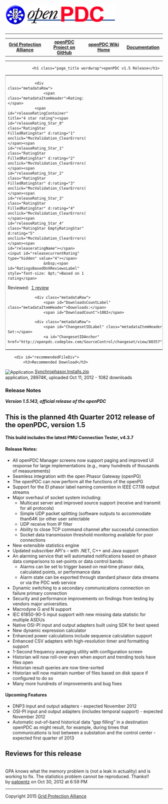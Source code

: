 <HTML>
<html lang="en" xmlns="http://www.w3.org/1999/xhtml">
<head>
<meta charset="utf-8" />
</head>
<body>
<!--HtmlToGmd.Body-->
<h1><a href="https://github.com/GridProtectionAlliance/openPDC/tree/master/Source/Documentation/wiki/openPDC_Home.md"><img src="https://github.com/GridProtectionAlliance/openPDC/blob/master/Source/Documentation/wiki/openPDC_Logo.png" alt="The Open Source Phasor Data Concentrator" /></a></h1>
<hr />
<div id="NavigationMenu">
<table style="width: 100%; border-collapse: collapse; border: 0px solid gray;">
<tr>
<td style="width: 25%; text-align:center;"><b><a href="http://www.gridprotectionalliance.org">Grid Protection Alliance</a></b></td>
<td style="width: 25%; text-align:center;"><b><a href="https://github.com/GridProtectionAlliance/openPDC">openPDC Project on GitHub</a></b></td>
<td style="width: 25%; text-align:center;"><b><a href="https://github.com/GridProtectionAlliance/openPDC/tree/master/Source/Documentation/wiki/openPDC_Home.md">openPDC Wiki Home</a></b></td>
<td style="width: 25%; text-align:center;"><b><a href="https://github.com/GridProtectionAlliance/openPDC/tree/master/Source/Documentation/wiki/openPDC_Documentation_Home.md">Documentation</a></b></td>
</tr>
</table>
</div>
<hr />
<!--/HtmlToGmd.Body-->
<div class="WikiContent">
<div id="ErrorPanel" class="Error" style="clear: both; font-size: 1.25em; display: none;"></div>
                
                <h1 class="page_title wordwrap">openPDC v1.5 Release</h1>
<table id="ReleaseMetaDataBox" cellspacing="0" cellpadding="0" border="0" style="border: 1px solid #c0c0c0; margin-top: 10px;">
    <tr>
        <td valign="top" style="border-right: 1px solid #c0c0c0;">
            <div id="metadataLeft" style="width: 250px;">
            
                <div class="metadataRow">
                    <span class="metadataItemHeader">Rating:</span>
                <span id="releaseRatingContainer" title="4 star rating"><span id="releaseRating_Star_0" class="RatingStar FilledRatingStar" d:rating="1" onclick="MvcValidation_ClearErrors('Rating');">&nbsp;</span><span id="releaseRating_Star_1" class="RatingStar FilledRatingStar" d:rating="2" onclick="MvcValidation_ClearErrors('Rating');">&nbsp;</span><span id="releaseRating_Star_2" class="RatingStar FilledRatingStar" d:rating="3" onclick="MvcValidation_ClearErrors('Rating');">&nbsp;</span><span id="releaseRating_Star_3" class="RatingStar FilledRatingStar" d:rating="4" onclick="MvcValidation_ClearErrors('Rating');">&nbsp;</span><span id="releaseRating_Star_4" class="RatingStar EmptyRatingStar" d:rating="5" onclick="MvcValidation_ClearErrors('Rating');">&nbsp;</span><span id="releaseratingName"></span><input id="releasecurrentRating" type="hidden" value="4"></span>
                    &nbsp;<span id="RatingsBasedOnXReviewsLabel" style="font-size: 8pt;">Based on 1 rating</span>
</div>
                <div class="metadataRow">
                    <span id="BasedOnLabel" class="metadataItemHeader">Reviewed:&nbsp;</span> <a id="xReviewsLink" href="#ReviewsAnchor">1 review</a>
</div>
                
                <div class="metadataRow">
                    <span id="DownloadsCountLabel" class="metadataItemHeader">Downloads:</span>
                    <span id="DownloadCount">1082</span>
</div>
                
                <div class="metadataRow">
                    <span id="ChangesetIDLabel" class="metadataItemHeader">Change Set:</span>
                    <a id="ChangesetIDAnchor" href="http://openpdc.codeplex.com/SourceControl/changeset/view/80357">80357</a>
</div>
                
</div>
        </td>
        <td valign="top">
            <div id="metadataRight" style="width: 250px;">
                
                <div class="metadataRow">
                    <span class="metadataItemHeader">Released:</span>
                    <span id="ReleaseDateLiteral" class="smartDate dateOnlyNoShort" title="10/7/2012 7:00:00 AM" localtimeticks="1349618400">Oct 7, 2012</span>
</div>
                
                <div class="metadataRow">
                    <span class="metadataItemHeader">Updated:</span>
                        <span id="ReleaseModifierDateLiteral" class="smartDate dateOnlyNoShort" title="10/11/2012 3:41:25 AM" localtimeticks="1349952085">Oct 11, 2012</span>
                        by <a id="UpdatedByUserAnchor" href="http://www.codeplex.com/site/users/view/ritchiecarroll">ritchiecarroll</a>
</div>
                <div class="metadataRow">
                    <span id="DevStatusLabel" class="metadataItemHeader">Dev status:</span> 
                    <span id="DevStatusValue">
                    Stable
                        <img alt="Help Icon" class="helpImage" id="DevStatusHelpImage" src="http://download-codeplex.sec.s-msft.com/Images/v21031/HelpIcon.png" title="Stable: This software is believed to be ready for use">
                    
                    </span>
</div>
                
</div>
        </td>
    </tr>
</table>
<script type="text/javascript">
    //function isPlatformInstallerAgent() {
    //    return navigator.userAgent.toLowerCase().indexOf('platform-installer/') != -1;
    //}
    function downloadFile(link, userClick, alreadyLoaded) {
        if (userClick)
            return $.release.fn.downloadFile(link);
        if (!alreadyLoaded) {
            var downloadId = $getQuerystring("DownloadId");
            if (!downloadId)
                downloadId = getIdFromFragment();
            if (downloadId) {
                var clickOncePath = $("a[fileId='" + downloadId + "']").attr('d:clickOncePath');
                var clickOnceUrl = 'http://openpdc.codeplex.com/downloads/get/clickOnce/*REPLACE*'.replace('downloads/get/clickOnce/*REPLACE*', 'downloads/get/clickOnce/' + clickOncePath);
                var fileUrl = 'http://openpdc.codeplex.com/downloads/get/0'.replace('downloads/get/0', 'downloads/get/' + downloadId);
                
                window.location = clickOncePath ? clickOnceUrl : fileUrl;
            }
        }
        return false;
    }
    function getIdFromFragment() {
        var path = document.location.toString();
        if (path.match('#')) {
            var fileID = '#' + path.split('#')[1];
            if (fileID.toLowerCase().indexOf("downloadid=") > 0) {
                fileID = fileID.split("=");
                if (fileID[1].length > 0) {
                    return fileID[1];
                }
            }
        }
    }
</script>
<div class="ReleaseNotesDiv">
    <a id="ReleaseFiles"></a>
    
        <div id="recommendedFileDiv">
            <h3>Recommended Download</h3>
            
<div id="FileListItem0" class="FileListItemDiv">
    <img id="fileImage0" class="FileTypeImage" style="vertical-align:middle;" src="http://download-codeplex.sec.s-msft.com/Images/v21031/RuntimeBinary.gif" alt="Application">
    <a class="FileNameLink" d:fileid="360228" d:posturl="http://openpdc.codeplex.com/releases/captureDownload" d:releaseid="76146" href="http://openpdc.codeplex.com/downloads/get/360228" id="fileDownload0" onclick="suppressUnsavedData();return downloadFile(this, true, false)" tabindex="9">Synchrophasor.Installs.zip</a>
<div>
        <span id="fileItemInfo0" class="SubText">
            application,
            28974K, uploaded
            <span class="smartDate dateOnly" title="10/11/2012 3:41:15 AM" localtimeticks="1349952075">Oct 11, 2012</span>
             -
            1082 downloads
        </span>
</div>
</div>
</div>
        
</div>
<div class="ReleaseNotesDiv">
    <h3>Release Notes</h3>
    <div id="ReleaseNotes" class="WikiContent">
        <div class="wikidoc"><b><i>Version 1.5.143, official release of the openPDC</i></b><br>
<h2>This is the planned 4th Quarter 2012 release of the openPDC, version 1.5</h2>
<h4>This build includes the latest PMU Connection Tester, v4.3.7</h4>
<h4>Release Notes:</h4>
<ul><li>All openPDC Manager screens now support paging and improved UI response for large implementations (e.g., many hundreds of thousands of measurements)</li>
<li>Seamless integration with the open Phasor Gateway (openPG)</li>
<li>The openPDC can now perform all the functions of the openPG</li>
<li>Support for the EI phasor label naming convention in IEEE C7.118 output streams</li>
<li>Major overhaul of socket system including:
<ul><li>Multicast server and improved source support (receive and transmit for all protocols)</li>
<li>Simple UDP packet splitting (software outputs to accommodate than64K (or other user selectable </li>
<li>UDP receive from IP filter</li>
<li>Ability to close TCP command channel after successful connection</li>
<li>Socket data transmission threshold monitoring available for poor connections</li></ul></li>
<li>New extensible statistics engine</li>
<li>Updated subscriber API&#39;s – with .NET, C++ and Java support</li>
<li>An alarming service that will automated notifications based on phasor data comparisons to set-points or data control bands:
<ul><li>Alarms can be set to trigger based on real‐time phasor data, calculated points, or performance data</li>
<li>Alarm state can be exported through standard phasor data streams or via the PDC web service</li></ul></li>
<li>Dynamic switching to a secondary communications connection on failure primary connection</li>
<li>Security and performance improvements on findings from testing by vendors major universities. </li>
<li>Macrodyne G and N support </li>
<li>IEC 61850-90-5 input support with new missing data statistic for multiple ASDUs</li>
<li>Native OSI-PI input and output adapters built using SDK for best speed </li>
<li>New dynamic expression calculator </li>
<li>Enhanced power calculations include sequence calculation support</li>
<li>Enhanced CSV adapters with high-resolution timer and formatting support </li>
<li>1-Second frequency averaging utility with configuration screen</li>
<li>Historian will now roll-over even when export and trending tools have files open</li>
<li>Historian result queries are now time-sorted</li>
<li>Historian will now maintain number of files based on disk space if configured to do so</li>
<li>Many more hundreds of improvements and bug fixes</li></ul>
<h4>Upcoming Features</h4>
<ul><li>DNP3 input and output adapters - expected November 2012</li>
<li>OSI-PI input and output adapters (includes temporal support) - expected November 2012</li>
<li>Automatic out-of-band historical data “gap filling” in a destination openPDC as might result, for example, during times that communications is lost between a substation and the control center - expected first quarter of 2013</li></ul></div><div class="ClearBoth"></div>
</div>
</div>
<div id="ReviewsPanel">
    <a id="ReviewsAnchor"></a>
    <div id="ReviewsDivisionHeader">
        <h2>Reviews for this release</h2>
</div>
    <div id="Reviews">
        <div id="ReviewsList">
                <a id="ReviewBy-patpentz"></a>
                <div class="ReviewListItem">
                    <span id="review0RatingContainer" title="4 star rating"><span id="review0Rating_Star_0" class="RatingStar FilledRatingStar" d:rating="1" onclick="MvcValidation_ClearErrors('Rating');">&nbsp;</span><span id="review0Rating_Star_1" class="RatingStar FilledRatingStar" d:rating="2" onclick="MvcValidation_ClearErrors('Rating');">&nbsp;</span><span id="review0Rating_Star_2" class="RatingStar FilledRatingStar" d:rating="3" onclick="MvcValidation_ClearErrors('Rating');">&nbsp;</span><span id="review0Rating_Star_3" class="RatingStar FilledRatingStar" d:rating="4" onclick="MvcValidation_ClearErrors('Rating');">&nbsp;</span><span id="review0Rating_Star_4" class="RatingStar EmptyRatingStar" d:rating="5" onclick="MvcValidation_ClearErrors('Rating');">&nbsp;</span><span id="review0ratingName"></span><input id="review0currentRating" type="hidden" value="4"></span><br>
                    <span id="ReviewListText0">GPA knows what the memory problem is &#40;not a leak in actuality&#41; and is working to fix.&#10;The statistics problem cannot be reproduced. Thanks&#33;&#33;</span><br>
                    by <a id="ReviewListReviewUserHyperlink0" href="http://www.codeplex.com/site/users/view/patpentz">patpentz</a>
                    on <span id="reviewDate0" class="smartDate" title="10/30/2012 6:59:20 PM" localtimeticks="1351648760">Oct 30, 2012 at 6:59 PM</span>
                    <br>
</div>
</div>
</div>
</div>
</div>
<!--HtmlToGmd.Foot-->
<div id="copyright">
<hr />
Copyright 2015 <a href="http://www.gridprotectionalliance.org">Grid Protection Alliance</a>
</div>
<!--/HtmlToGmd.Foot-->
</body>
</html>
</HTML>
